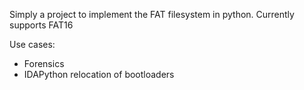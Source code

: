 Simply a project to implement the FAT filesystem in python. Currently supports FAT16

Use cases:
 * Forensics
 * IDAPython relocation of bootloaders
